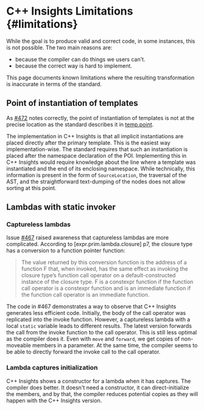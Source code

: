 # C++ Insights Limitations {#limitations}

While the goal is to produce valid and correct code, in some instances, this is not possible. The two main reasons are:

- because the compiler can do things we users can't.
- because the correct way is hard to implement.

This page documents known limitations where the resulting transformation is inaccurate in terms of the standard.


## Point of instantiation of templates

As [#472](https://github.com/andreasfertig/cppinsights/issues/472) notes correctly, the point of instantiation of
templates is not at the precise location as the standard describes it in [temp.point](https://eel.is/c++draft/temp.point).

The implementation in C++ Insights is that all implicit instantiations are placed directly after the primary template. This
is the easiest way implementation-wise. The standard requires that such an instantiation is placed after the namespace
declaration of the POI. Implementing this in C++ Insights would require knowledge about the line where a template was
instantiated and the end of its enclosing namespace. While technically, this information is present in the form of
`SourceLocation`, the traversal of the AST, and the straightforward text-dumping of the nodes does not allow sorting at
this point.


## Lambdas with static invoker

### Captureless lambdas

Issue [#467](https://github.com/andreasfertig/cppinsights/issues/467) raised awareness that captureless lambdas are
more complicated. According to [expr.prim.lambda.closure] p7, the closure type has a conversion to a function pointer
function:

> The value returned by this conversion function is the address of a function F that, when invoked, has the same effect as invoking the
> closure type’s function call operator on a default-constructed instance of the closure type. F is a
> constexpr function if the function call operator is a constexpr function and is an immediate function if the function call operator is an immediate function.

The code in #467 demonstrates a way to observe that C++ Insights generates less efficient code. Initially, the body of
the call operator was replicated into the invoke function. However, a captureless lambda with a local `static` variable leads to
different results. The latest version forwards the call from the invoke function to the call operator. This is still
less optimal as the compiler does it. Even with `move` and `forward`, we get copies of non-moveable members in a parameter.
At the same time, the compiler seems to be able to directly forward the invoke call to the call operator.


### Lambda captures initialization

C++ Insights shows a constructor for a lambda when it has captures. The compiler does better. It doesn't need a
constructor, it can direct-initialize the members, and by that, the compiler reduces potential copies as they will happen
with the C++ Insights version.


